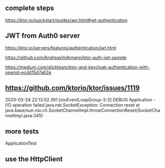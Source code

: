 complete steps
-
https://ktor.io/quickstart/guides/api.html#jwt-authentication

JWT from Auth0 server
-
https://ktor.io/servers/features/authentication/jwt.html

https://github.com/AndreasVolkmann/ktor-auth-jwt-sample

https://medium.com/slickteam/ktor-and-keycloak-authentication-with-openid-ecd415d7a62e

https://github.com/ktorio/ktor/issues/1119
-
2020-03-24 22:13:52.391 [nioEventLoopGroup-3-2] DEBUG Application - I/O operation failed
java.net.SocketException: Connection reset
	at java.base/sun.nio.ch.SocketChannelImpl.throwConnectionReset(SocketChannelImpl.java:345)

more tests
-
ApplicationTest

use the HttpClient
-

